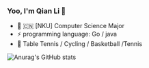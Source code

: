 ### Yoo, I'm Qian Li 👋


- 🍻 🇨🇳 [NKU] Computer Science Major
- ⚡ programming language: Go / java
- 🏃 Table Tennis / Cycling / Basketball /Tennis



![Anurag's GitHub stats](https://github-readme-stats.vercel.app/api?username=liqianbro&show_icons=true&theme=merko)
